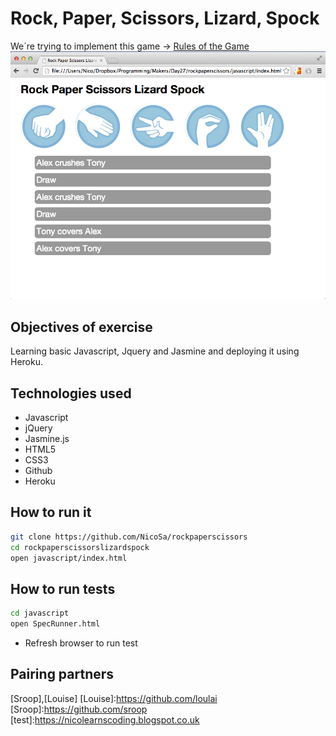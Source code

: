 Rock, Paper, Scissors, Lizard, Spock
===
We´re trying to implement this game -> [Rules of the Game]
![test](/rockpaperscissorlizardspock_screenshot.png)

Objectives of exercise
----
Learning basic Javascript, Jquery and Jasmine and deploying it using Heroku.

Technologies used
----
- Javascript
- jQuery
- Jasmine.js
- HTML5
- CSS3
- Github
- Heroku

How to run it
----
```sh
git clone https://github.com/NicoSa/rockpaperscissors
cd rockpaperscissorslizardspock
open javascript/index.html
```
How to run tests
----
```sh
cd javascript
open SpecRunner.html
```
- Refresh browser to run test

[Rules of the Game]:https://en.wikipedia.org/wiki/Rock-paper-scissors-lizard-spock
Pairing partners
----
[Sroop],[Louise]
[Louise]:https://github.com/loulai
[Sroop]:https://github.com/sroop
[test]:https://nicolearnscoding.blogspot.co.uk
